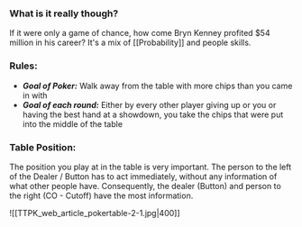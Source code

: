 ### What is it really though?
If it were only a game of chance, how come Bryn Kenney profited $54 million in his career? It's a mix of [[Probability]] and people skills. 

### Rules:
- ***Goal of Poker:*** Walk away from the table with more chips than you came in with
- ***Goal of each round:*** Either by every other player giving up or you or having the best hand at a showdown, you take the chips that were put into the middle of the table
### Table Position:
The position you play at in the table is very important. The person to the left of the Dealer / Button has to act immediately, without any information of what other people have. Consequently, the dealer (Button) and person to the right (CO - Cutoff) have the most information. 

![[TTPK_web_article_pokertable-2-1.jpg|400]]